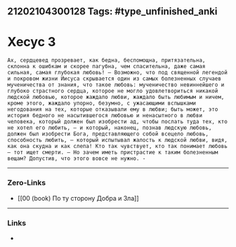 21202104300128
Tags: #type_unfinished_anki
---
# Хесус 3 

    Ах, сердцевед прозревает, как бедна, беспомощна, притязательна, склонна к ошибкам и скорее пагубна, чем спасительна, даже самая сильная, самая глубокая любовь! – Возможно, что под священной легендой и покровом жизни Иисуса скрывается один из самых болезненных случаев мученичества от знания, что такое любовь: мученичество невиннейшего и глубоко страстного сердца, которое не могло удовлетвориться никакой людской любовью, которое жаждало любви, жаждало быть любимым и ничем, кроме этого, жаждало упорно, безумно, с ужасающими вспышками негодования на тех, которые отказывали ему в любви; быть может, это история бедного не насытившегося любовью и ненасытного в любви человека, который должен был изобрести ад, чтобы послать туда тех, кто не хотел его любить, – и который, наконец, познав людскую любовь, должен был изобрести Бога, представляющего собой всецело любовь, способность любить, – который испытывал жалость к людской любви, видя, как она скудна и как слепа! Кто так чувствует, кто так понимает любовь – тот ищет смерти. – Но зачем иметь пристрастие к таким болезненным вещам? Допустив, что этого вовсе не нужно. -

---
### Zero-Links
- [[00 (book) По ту сторону Добра и Зла]]
---
### Links
-